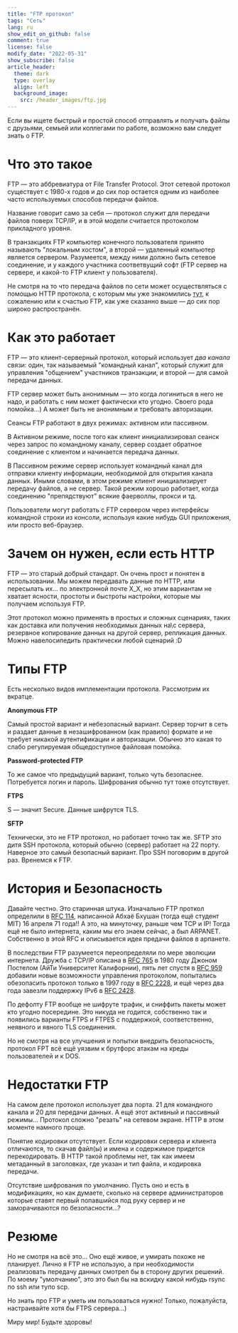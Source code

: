 ```yaml
---
title: "FTP протокол"
tags: "Сеть"
lang: ru
show_edit_on_github: false
comment: true
license: false
modify_date: "2022-05-31"
show_subscribe: false
article_header:
  theme: dark
  type: overlay
  align: left
  background_image:
    src: /header_images/ftp.jpg
---
```


Если вы ищете быстрый и простой способ отправлять и получать файлы с друзьями, семьей или коллегами по работе, возможно вам следует знать о FTP.

<!--more--> 

# Что это такое

FTP — это аббревиатура от File Transfer Protocol. Этот сетевой протокол существует с 1980-х годов и до сих пор остается одним из наиболее часто используемых способов передачи файлов.

Название говорит само за себя — протокол служит для передачи файлов поверх TCP/IP, и в этой модели считается протоколом прикладного уровня.

В транзакциях FTP компьютер конечного пользователя принято называють "локальным хостом", а второй — удаленный компьютер является сервером. Разумеется, между ними должно быть сетевое соединение, и у каждого участника соответвущий софт (FTP сервер на сервере, и какой-то FTP клиент у пользователя).

Не смотря на то что передача файлов по сети может осуществляться с помощью HTTP протокола, с которым мы уже знакомились [тут](/2022/05/22/HTTP.html), к сожалению или к счастью FTP, как уже сказанно выше — до сих пор широко распространён. 

# Как это работает

FTP — это клиент-серверный протокол, который использует *два канала* связи: один, так называемый "командный канал", который служит для управления "общением" участников транзакции, и второй — для самой передачи данных.

FTP сервер может быть анонимным — это когда логиниться в него не надо, и работать с ним может фактически кто угодно. Своего рода помойка...) 
А может быть не анонимным и требовать авторизации.

Сеансы FTP работают в двух режимах: активном или пассивном.

В Активном режиме, после того как клиент инициализировал сеанск через запрос по командному каналу, сервер создает обратное соединение с клиентом и начинается передача данных.

В Пассивном режиме сервер использует командный канал для отправки клиенту информации, необходимой для открытия канала данных. Иными словами, в этом режиме клиент инициализирует передачу файлов, а не сервер. Такой режим хорошо работает, когда соединению "препядствуют" всякие фаерволлы, прокси и тд.

Пользователи могут работать с FTP сервером через интерфейсы командной строки из консоли, используя какие нибудь GUI приложения, или просто веб-браузер.

# Зачем он нужен, если есть HTTP

FTP — это старый добрый стандарт. Он очень прост и понятен в использовании. Мы можем передавать данные по HTTP, или пересылать их... по электронной почте X_X, но этим вариантам не хватает ясности, простоты и быстроты настройки, которые мы получаем используя FTP.

Этот протокол можно применять в простых и сложных сценариях, таких как доставка или получения необходимых данных на\с сервера, резервное копирование данных на другой сервер, репликация данных. Можно навелосипедить практически любой сценарий :D

# Типы FTP
Есть несколько видов имплементации протокола. Рассмотрим их вкратце.

**Anonymous FTP**

Самый простой вариант и небезопасный вариант. Сервер торчит в сеть и раздает данные в незашифрованном (как правило) формате и не требует никакой аутентификации и авторизации. Обычно это какая то слабо регулируемая общедоступное файловая помойка.

**Password-protected FTP**

То же самое что предыдущий вариант, только чуть безопаснее. Потребуется логин и пароль. Шифрования обычно тут тоже отсутствует.

**FTPS**

S — значит Secure. Данные шифрутся TLS.

**SFTP**

Технически, это не FTP протокол, но работает точно так же. SFTP это дитя SSH протокола, который обычно (сервер) работает на 22 порту. Наверное это самый безопасный вариант. Про SSH поговорим в другой раз. Вренемся к FTP.

# История и Безопасность

Давайте честно. Это старинная штука. Изначально FTP проткол определили в [RFC 114](https://datatracker.ietf.org/doc/html/rfc114), написанной Абхаё Бхушан (тогда ещё студент MIT) 16 апреля 71 года!! А это, на минуточку, раньше чем TCP и IP! Тогда ещё не было интернета, каким мы его знаем сейчас, а был ARPANET. Собственно в этой RFC и описывается идея предачи файлов в арпанете.

В последствии FTP разумеется переопределяли по мере эволюции интернета. 
Дружба с TCP/IP описана в [RFC 765](https://datatracker.ietf.org/doc/html/rfc765) в 1980 году Джоном Постелом (АйТи Университет Калифорнии), пять лет спустя в [RFC 959](https://www.ietf.org/rfc/rfc959.txt) добавили новые возможности управления протоколом, попытались обезопасить протокол только в 1997 году в [RFC 2228](https://datatracker.ietf.org/doc/html/rfc2228), и ещё через два года завезли поддержку IPv6 в  [RFC 2428](https://datatracker.ietf.org/doc/html/rfc2428).

По дефолту FTP вообще не шифруте трафик, и сниффить пакеты может кто угодно посередине. Это никуда не годится, собственно так и появились варианты FTPS и FTPES с поддержкой, соответственно, неявного и явного TLS соединения.

Но не смотря на все улучшения и попытки внедрить безопасность, протокол FPT всё ещё уязвим к брутфорс атакам на креды пользователей и к DOS.

# Недостатки FTP

На самом деле протокол использует два порта. 21 для командного канала и 20 для передачи данных. А ещё этот активный и пассивный режимы... Протокол сложно "резать" на сетевом экране. HTTP в этом моменте намного проще.

Понятие кодировки отсутствует. Если кодировки сервера и клиента отличаются, то скачав файл(ы) и имена и содержимое придется перекодировать. В HTTP такой проблемы нет, так как имеем метаданный в заголовках, где указан и тип файла, и кодировка передачи.

Отсутствие шифрования по умолчанию. Пусть оно и есть в модификациях, но как думаете, сколько на сервере администраторов которые ставят первый попавшийся под руку сервер и не заморачиваются по безопасности...?

# Резюме
Но не смотря на всё это... Оно ещё живое, и умирать похоже не планирует.
Лично я FTP не использую, а при необходимости реализовать передачу данных смотрел бы в сторону других решений. По моему "умолчанию", это это был бы на вскидку какой нибудь rsync по ssh или тупо scp. 

Но знать про FTP и уметь им пользоваться нужно! Только, пожалуйста, настраивайте хотя бы FTPS сервера...)

Миру мир! Будьте здоровы! 